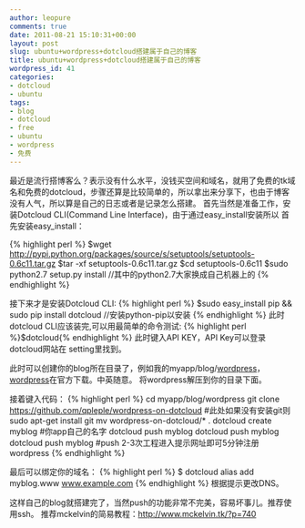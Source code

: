 ```yaml
---
author: leopure
comments: true
date: 2011-08-21 15:10:31+00:00
layout: post
slug: ubuntu+wordpress+dotcloud搭建属于自己的博客
title: ubuntu+wordpress+dotcloud搭建属于自己的博客
wordpress_id: 41
categories:
- dotcloud
- ubuntu
tags:
- blog
- dotcloud
- free
- ubuntu
- wordpress
- 免费
---
```


最近是流行搭博客么？表示没有什么水平，没钱买空间和域名，就用了免费的tk域名和免费的dotcloud，步骤还算是比较简单的，所以拿出来分享下，也由于博客没有人气，所以算是自己的日志或者是记录怎么搭建。
首先当然是准备工作，安装Dotcloud CLI(Command Line Interface)，由于通过easy_install安装所以
首先安装easy_install： 

{% highlight perl %}
  $wget http://pypi.python.org/packages/source/s/setuptools/setuptools-0.6c11.tar.gz 
   $tar -xf setuptools-0.6c11.tar.gz 
   $cd setuptools-0.6c11 
   $sudo python2.7 setup.py install   //其中的python2.7大家换成自己机器上的
{% endhighlight %}
<!-- more -->
  接下来才是安装Dotcloud CLI: 
{% highlight perl %}
$sudo easy_install pip && sudo pip install dotcloud   //安装python-pip以安装  
{% endhighlight %}
此时dotcloud CLI应该装完,可以用最简单的命令测试:
{% highlight perl %}$dotcloud{% endhighlight %} 
此时键入API KEY，API Key可以登录dotcloud网站在 setting里找到。 

此时可以创建你的blog所在目录了，例如我的myapp/blog/[wordpress](http://cn.wordpress.org/)，[wordpress](http://cn.wordpress.org/)在官方下载。中英随意。
将wordpress解压到你的目录下面。

接着键入代码：
{% highlight perl %}
cd myapp/blog/wordpress
git clone https://github.com/qpleple/wordpress-on-dotcloud #此处如果没有安装git则sudo apt-get install git
mv wordpress-on-dotcloud/* .
dotcloud create myblog #你app自己的名字
dotcloud push myblog
dotcloud push myblog 
dotcloud push myblog #push 2-3次工程进入提示网址即可5分钟注册wordpress
{% endhighlight %}


最后可以绑定你的域名：
{% highlight perl %}
$ dotcloud alias add myblog.www www.example.com
{% endhighlight %}
根据提示更改DNS。

这样自己的blog就搭建完了，当然push的功能非常不完美，容易坏事儿。推荐使用ssh。
推荐mckelvin的简易教程：http://www.mckelvin.tk/?p=740

